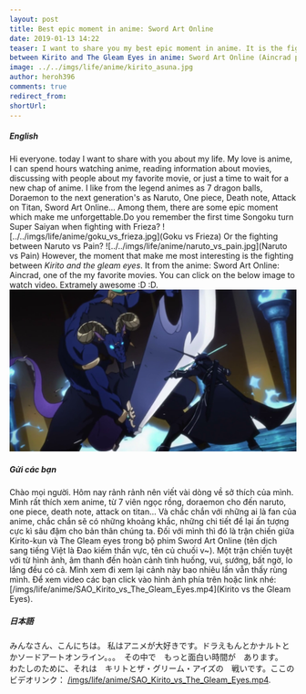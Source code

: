 ```yaml
---
layout: post
title: Best epic moment in anime: Sword Art Online
date: 2019-01-13 14:22
teaser: I want to share you my best epic moment in anime. It is the fighting
between Kirito and The Gleam Eyes in anime: Sword Art Online (Aincrad part).
image: ../../imgs/life/anime/kirito_asuna.jpg
author: heroh396
comments: true
redirect_from:
shortUrl:
---
```

##### English
Hi everyone. today I want to share with you about my life. 
My love is anime, I can spend hours watching anime, reading information about
movies, discussing with people about my favorite movie, or just a time to wait
for a new chap of anime.  I like from the legend animes as 7 dragon balls,
Doraemon to the next generation's as Naruto, One piece, Death note, Attack on
Titan, Sword Art Online... 
Among them, there are some epic moment which make me unforgettable.Do you
remember the first time Songoku turn Super Saiyan when fighting with Frieza?
![../../imgs/life/anime/goku_vs_frieza.jpg](Goku vs Frieza) 
 Or the fighting between Naruto vs Pain? 
![../../imgs/life/anime/naruto_vs_pain.jpg](Naruto vs Pain) 
However, the moment that make me most interesting is the fighting between
*Kirito and the gleam eyes*. It from the anime: Sword Art Online: Aincrad, one
of the my favorite movies. 
You can click on the below image to watch video. Extramely awesome :D :D. 
[![Sword art Online Kirito vs the Gleam Eyes](/imgs/life/anime/SAO_Kirito_vs_The_Gleam_Eyes.png)](/imgs/life/anime/SAO_Kirito_vs_The_Gleam_Eyes.mp4 "Sword art Online Kirito vs the Gleam Eyes")

##### Gửi các bạn
Chào mọi người. Hôm nay rảnh rảnh nên viết vài dòng về sở thích của mình.
Mình rất thích xem anime, từ 7 viên ngọc rồng, doraemon cho đến naruto, one
piece, death note, attack on titan... 
Và chắc chắn với những ai là fan của anime, chắc chắn sẽ có những khoảng khắc,
những chi tiết để lại ấn tượng cực kì sâu đậm cho bản thân chúng ta. Đối với
mình thì đó là trận chiến giữa Kirito-kun và The Gleam eyes trong bộ phim
Sword Art Online (tên dịch sang tiếng Việt là Đao kiếm thần vực, tên củ chuối v~). 
Một trận chiến tuyệt với từ hình ảnh, âm thanh đến hoàn cảnh tình huống,
vui, sướng, bất ngờ, lo lắng đều có cả. Mình xem đi xem lại cảnh này bao nhiêu
lần vẫn thấy rùng mình. Để xem video các bạn click vào hình ảnh phía trên hoặc
link nhé: [/imgs/life/anime/SAO_Kirito_vs_The_Gleam_Eyes.mp4](Kirito vs the Gleam Eyes).

##### 日本語
みんなさん、こんにちは。
私はアニメが大好きです。ドラえもんとかナルトとかソードアートオンライン。。。　その中で　もっと面白い時間が　あります。　
わたしのために、それは　キリトとザ・グリーム・アイズの　戦いです。ここのビデオリンク：
[/imgs/life/anime/SAO_Kirito_vs_The_Gleam_Eyes.mp4](キリトとザ・グリーム・アイズ).
